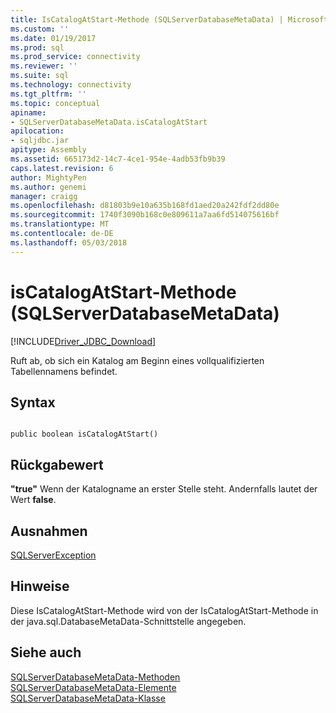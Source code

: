 ```yaml
---
title: IsCatalogAtStart-Methode (SQLServerDatabaseMetaData) | Microsoft Docs
ms.custom: ''
ms.date: 01/19/2017
ms.prod: sql
ms.prod_service: connectivity
ms.reviewer: ''
ms.suite: sql
ms.technology: connectivity
ms.tgt_pltfrm: ''
ms.topic: conceptual
apiname:
- SQLServerDatabaseMetaData.isCatalogAtStart
apilocation:
- sqljdbc.jar
apitype: Assembly
ms.assetid: 665173d2-14c7-4ce1-954e-4adb53fb9b39
caps.latest.revision: 6
author: MightyPen
ms.author: genemi
manager: craigg
ms.openlocfilehash: d81803b9e10a635b168fd1aed20a242fdf2dd80e
ms.sourcegitcommit: 1740f3090b168c0e809611a7aa6fd514075616bf
ms.translationtype: MT
ms.contentlocale: de-DE
ms.lasthandoff: 05/03/2018
---
```

# <a name="iscatalogatstart-method-sqlserverdatabasemetadata"></a>isCatalogAtStart-Methode (SQLServerDatabaseMetaData)
[!INCLUDE[Driver_JDBC_Download](../../../includes/driver_jdbc_download.md)]

  Ruft ab, ob sich ein Katalog am Beginn eines vollqualifizierten Tabellennamens befindet.  
  
## <a name="syntax"></a>Syntax  
  
```  
  
public boolean isCatalogAtStart()  
```  
  
## <a name="return-value"></a>Rückgabewert  
 **"true"** Wenn der Katalogname an erster Stelle steht. Andernfalls lautet der Wert **false**.  
  
## <a name="exceptions"></a>Ausnahmen  
 [SQLServerException](../../../connect/jdbc/reference/sqlserverexception-class.md)  
  
## <a name="remarks"></a>Hinweise  
 Diese IsCatalogAtStart-Methode wird von der IsCatalogAtStart-Methode in der java.sql.DatabaseMetaData-Schnittstelle angegeben.  
  
## <a name="see-also"></a>Siehe auch  
 [SQLServerDatabaseMetaData-Methoden](../../../connect/jdbc/reference/sqlserverdatabasemetadata-methods.md)   
 [SQLServerDatabaseMetaData-Elemente](../../../connect/jdbc/reference/sqlserverdatabasemetadata-members.md)   
 [SQLServerDatabaseMetaData-Klasse](../../../connect/jdbc/reference/sqlserverdatabasemetadata-class.md)  
  
  
